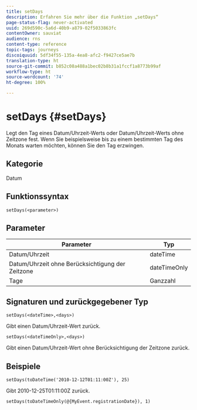 ```yaml
---
title: setDays
description: Erfahren Sie mehr über die Funktion „setDays“
page-status-flag: never-activated
uuid: 269d590c-5a6d-40b9-a879-02f5033863fc
contentOwner: sauviat
audience: rns
content-type: reference
topic-tags: journeys
discoiquuid: 5df34f55-135a-4ea8-afc2-f9427ce5ae7b
translation-type: ht
source-git-commit: b852c08a488a1bec02b8b31a1fccf1a8773b99af
workflow-type: ht
source-wordcount: '74'
ht-degree: 100%

---
```



# setDays {#setDays}

Legt den Tag eines Datum/Uhrzeit-Werts oder Datum/Uhrzeit-Werts ohne Zeitzone fest. Wenn Sie beispielsweise bis zu einem bestimmten Tag des Monats warten möchten, können Sie den Tag erzwingen.

## Kategorie

Datum

## Funktionssyntax

`setDays(<parameter>)`

## Parameter

| Parameter | Typ |
|--- |--- |
| Datum/Uhrzeit | dateTime |
| Datum/Uhrzeit ohne Berücksichtigung der Zeitzone | dateTimeOnly |
| Tage | Ganzzahl |

## Signaturen und zurückgegebener Typ

`setDays(<dateTime>,<days>)`

Gibt einen Datum/Uhrzeit-Wert zurück.

`setDays(<dateTimeOnly>,<days>)`

Gibt einen Datum/Uhrzeit-Wert ohne Berücksichtigung der Zeitzone zurück.

## Beispiele

`setDays(toDateTime('2010-12-12T01:11:00Z'), 25)`

Gibt 2010-12-25T01:11:00Z zurück.

`setDays(toDateTimeOnly(@{MyEvent.registrationDate}), 1)`
